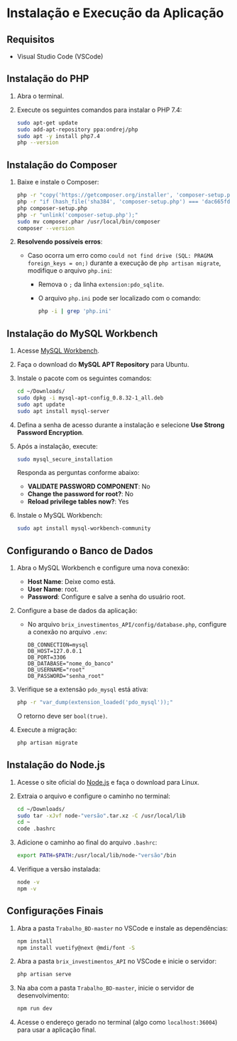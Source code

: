 # Instalação e Execução da Aplicação

## Requisitos
- Visual Studio Code (VSCode)

## Instalação do PHP
1. Abra o terminal.
2. Execute os seguintes comandos para instalar o PHP 7.4:

    ```bash
    sudo apt-get update
    sudo add-apt-repository ppa:ondrej/php
    sudo apt -y install php7.4
    php --version
    ```

## Instalação do Composer
1. Baixe e instale o Composer:
    ```bash
    php -r "copy('https://getcomposer.org/installer', 'composer-setup.php');"
    php -r "if (hash_file('sha384', 'composer-setup.php') === 'dac665fdc30fdd8ec78b38b9800061b4150413ff2e3b6f88543c636f7cd84f6db9189d43a81e5503cda447da73c7e5b6') { echo 'Installer verified'; } else { echo 'Installer corrupt'; unlink('composer-setup.php'); } echo PHP_EOL;"
    php composer-setup.php
    php -r "unlink('composer-setup.php');"
    sudo mv composer.phar /usr/local/bin/composer
    composer --version
    ```

2. **Resolvendo possíveis erros**:
    - Caso ocorra um erro como `could not find drive (SQL: PRAGMA foreign_keys = on;)` durante a execução de `php artisan migrate`, modifique o arquivo `php.ini`:
      - Remova o `;` da linha `extension:pdo_sqlite`.
      - O arquivo `php.ini` pode ser localizado com o comando:
        
        ```bash
        php -i | grep 'php.ini'
        ```

## Instalação do MySQL Workbench
1. Acesse [MySQL Workbench](https://www.mysql.com/).
2. Faça o download do **MySQL APT Repository** para Ubuntu.
3. Instale o pacote com os seguintes comandos:

    ```bash
    cd ~/Downloads/
    sudo dpkg -i mysql-apt-config_0.8.32-1_all.deb
    sudo apt update
    sudo apt install mysql-server
    ```

4. Defina a senha de acesso durante a instalação e selecione **Use Strong Password Encryption**.
5. Após a instalação, execute:

    ```bash
    sudo mysql_secure_installation
    ```

    Responda as perguntas conforme abaixo:
    - **VALIDATE PASSWORD COMPONENT**: No
    - **Change the password for root?**: No
    - **Reload privilege tables now?**: Yes

6. Instale o MySQL Workbench:
    ```bash
    sudo apt install mysql-workbench-community
    ```

## Configurando o Banco de Dados

1. Abra o MySQL Workbench e configure uma nova conexão:
    - **Host Name**: Deixe como está.
    - **User Name**: root.
    - **Password**: Configure e salve a senha do usuário root.
2. Configure a base de dados da aplicação:
    - No arquivo `brix_investimentos_API/config/database.php`, configure a conexão no arquivo `.env`:

      ```env
      DB_CONNECTION=mysql
      DB_HOST=127.0.0.1
      DB_PORT=3306
      DB_DATABASE="nome_do_banco"
      DB_USERNAME="root"
      DB_PASSWORD="senha_root"
      ```

3. Verifique se a extensão `pdo_mysql` está ativa:

    ```bash
    php -r "var_dump(extension_loaded('pdo_mysql'));"
    ```

    O retorno deve ser `bool(true)`.

4. Execute a migração:

    ```bash
    php artisan migrate
    ```

## Instalação do Node.js

1. Acesse o site oficial do [Node.js](https://nodejs.org/pt) e faça o download para Linux.
2. Extraia o arquivo e configure o caminho no terminal:

    ```bash
    cd ~/Downloads/
    sudo tar -xJvf node-"versão".tar.xz -C /usr/local/lib
    cd ~
    code .bashrc
    ```

3. Adicione o caminho ao final do arquivo `.bashrc`:

    ```bash
    export PATH=$PATH:/usr/local/lib/node-"versão"/bin
    ```

4. Verifique a versão instalada:

    ```bash
    node -v
    npm -v
    ```

## Configurações Finais

1. Abra a pasta `Trabalho_BD-master` no VSCode e instale as dependências:

    ```bash
    npm install
    npm install vuetify@next @mdi/font -S
    ```

2. Abra a pasta `brix_investimentos_API` no VSCode e inicie o servidor:

    ```bash
    php artisan serve
    ```

3. Na aba com a pasta `Trabalho_BD-master`, inicie o servidor de desenvolvimento:

    ```bash
    npm run dev
    ```

4. Acesse o endereço gerado no terminal (algo como `localhost:36004`) para usar a aplicação final.


